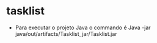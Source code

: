 # tasklist
* Para executar o projeto Java o commando é Java -jar java/out/artifacts/Tasklist_jar/Tasklist.jar
